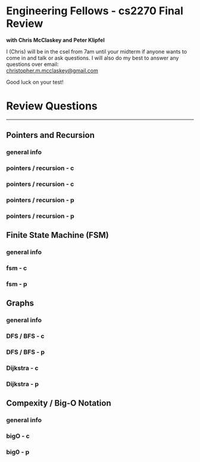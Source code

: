 Engineering Fellows - cs2270 Final Review
=========================================
**with Chris McClaskey and Peter Klipfel** 

I (Chris) will be in the csel from 7am until your midterm if anyone wants to come in and 
talk or ask questions. I will also do my best to answer any questions over email:  
christopher.m.mcclaskey@gmail.com

Good luck on your test!


# Review Questions
-------------------------------------

Pointers and Recursion 
-------------------------------------
### general info
### pointers / recursion - c

### pointers / recursion - c

### pointers / recursion - p

### pointers / recursion - p

Finite State Machine (FSM) 
-------------------------------------
### general info

### fsm - c

### fsm - p

Graphs
-------------------------------------
### general info

### DFS / BFS - c

### DFS / BFS - p

### Dijkstra - c

### Dijkstra - p

Compexity / Big-O Notation
-------------------------------------
### general info

### bigO - c

### big0 - p
